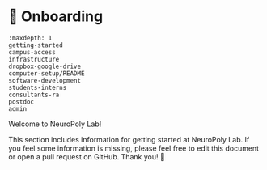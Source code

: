 # <span>👋</span> Onboarding

```{toctree}
:maxdepth: 1
getting-started
campus-access
infrastructure
dropbox-google-drive
computer-setup/README
software-development
students-interns
consultants-ra
postdoc
admin
```

Welcome to NeuroPoly Lab!

This section includes information for getting started at NeuroPoly Lab. If you feel some information is missing, please feel free to edit this document or open a pull request on GitHub. Thank you! 🙏

